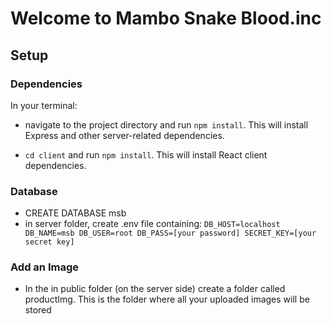 # Welcome to Mambo Snake Blood.inc

## Setup
### Dependencies
In your terminal:
- navigate to the project directory and run `npm install`. This will install Express and other server-related dependencies.

- `cd client` and run `npm install`. This will install React client dependencies.

### Database
- CREATE DATABASE msb
- in server folder, create .env file containing:
`DB_HOST=localhost
DB_NAME=msb
DB_USER=root
DB_PASS=[your password]
SECRET_KEY=[your secret key]`

### Add an Image 
- In the in public folder (on the server side) create a folder called productImg. This is the folder where all your uploaded images will be stored
